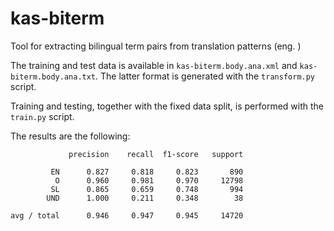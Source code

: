 # kas-biterm
Tool for extracting bilingual term pairs from translation patterns (eng. )

The training and test data is available in ```kas-biterm.body.ana.xml``` and ```kas-biterm.body.ana.txt```. The latter format is generated with the ```transform.py``` script.

Training and testing, together with the fixed data split, is performed with the ```train.py``` script.

The results are the following:

```
             precision    recall  f1-score   support

         EN      0.827     0.818     0.823       890
          O      0.960     0.981     0.970     12798
         SL      0.865     0.659     0.748       994
        UND      1.000     0.211     0.348        38

avg / total      0.946     0.947     0.945     14720
```
